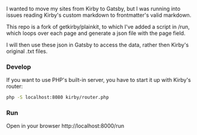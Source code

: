 I wanted to move my sites from Kirby to Gatsby, but I was running into issues reading Kirby's custom markdown to frontmatter's valid markdown.

This repo is a fork of getkirby/plainkit, to which I've added a script in /run, which loops over each page and generate a json file with the page field.

I will then use these json in Gatsby to access the data, rather then Kirby's original .txt files.

### Develop

If you want to use PHP's built-in server, you have to start it up with Kirby's router:

```sh
php -S localhost:8080 kirby/router.php
```

### Run

Open in your browser http://localhost:8000/run
